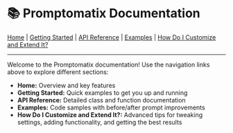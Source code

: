 # 📚 Promptomatix Documentation

[Home](Home.md) | [Getting Started](Getting_Started.md) | [API Reference](API_Reference.md) | [Examples](Examples.md) | [How Do I Customize and Extend It?](How_Can_I_Develop.md)

---

Welcome to the Promptomatix documentation! Use the navigation links above to explore different sections:

- **Home:** Overview and key features
- **Getting Started:** Quick examples to get you up and running
- **API Reference:** Detailed class and function documentation
- **Examples:** Code samples with before/after prompt improvements
- **How Do I Customize and Extend It?:** Advanced tips for tweaking settings, adding functionality, and getting the best results